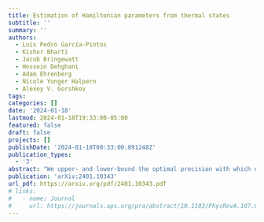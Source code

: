 ```yaml
---
title: Estimation of Hamiltonian parameters from thermal states
subtitle: ''
summary: ''
authors:
  - Luis Pedro García-Pintos
  - Kishor Bharti
  - Jacob Bringewatt
  - Hossein Dehghani
  - Adam Ehrenberg
  - Nicole Yunger Halpern
  - Alexey V. Gorshkov
tags:
categories: []
date: '2024-01-18'
lastmod: 2024-01-18T19:33:00-05:00
featured: false
draft: false
projects: []
publishDate: '2024-01-18T00:33:00.091248Z'
publication_types:
  - '3'
abstract: "We upper- and lower-bound the optimal precision with which one can estimate an unknown Hamiltonian parameter via measurements of Gibbs thermal states with a known temperature. The bounds depend on the uncertainty in the Hamiltonian term that contains the parameter and on the term's degree of noncommutativity with the full Hamiltonian: higher uncertainty and commuting operators lead to better precision. We apply the bounds to show that there exist entangled thermal states such that the parameter can be estimated with an error that decreases faster than $1/\sqrt{n}$, beating the standard quantum limit. This result governs Hamiltonians where an unknown scalar parameter (e.g. a component of a magnetic field) is coupled locally and identically to $n$ qubit sensors. In the high-temperature regime, our bounds allow for pinpointing the optimal estimation error, up to a constant prefactor. Our bounds generalize to joint estimations of multiple parameters. In this setting, we recover the high-temperature sample scaling derived previously via techniques based on quantum state discrimination and coding theory. In an application, we show that noncommuting conserved quantities hinder the estimation of chemical potentials."
publication: 'arXiv:2401.10343'
url_pdf: https://arxiv.org/pdf/2401.10343.pdf
# links:
#   - name: Journal
#     url: https://journals.aps.org/pra/abstract/10.1103/PhysRevA.107.012209
---
```

